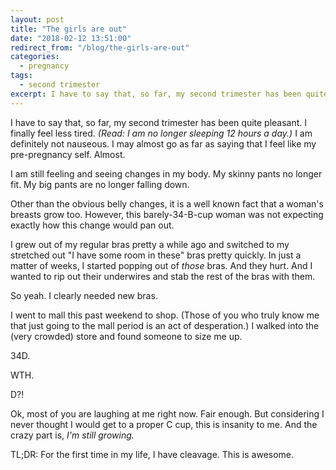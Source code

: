 ```yaml
---
layout: post
title: "The girls are out"
date: "2018-02-12 13:51:00"
redirect_from: "/blog/the-girls-are-out"
categories:
  - pregnancy
tags:
  - second trimester
excerpt: I have to say that, so far, my second trimester has been quite pleasant.
---
```


I have to say that, so far, my second trimester has been quite pleasant. I finally feel less tired. _(Read: I am no longer sleeping 12 hours a day.)_ I am definitely not nauseous. I may almost go as far as saying that I feel like my pre-pregnancy self. Almost.

I am still feeling and seeing changes in my body. My skinny pants no longer fit. My big pants are no longer falling down.

Other than the obvious belly changes, it is a well known fact that a woman's breasts grow too. However, this barely-34-B-cup woman was not expecting exactly how this change would pan out.

I grew out of my regular bras pretty a while ago and switched to my stretched out "I have some room in these" bras pretty quickly. In just a matter of weeks, I started popping out of _those_ bras. And they hurt. And I wanted to rip out their underwires and stab the rest of the bras with them.

So yeah. I clearly needed new bras.

I went to mall this past weekend to shop. (Those of you who truly know me that just going to the mall period is an act of desperation.) I walked into the (very crowded) store and found someone to size me up.

34D.

WTH.

D?!

Ok, most of you are laughing at me right now. Fair enough. But considering I never thought I would get to a proper C cup, this is insanity to me. And the crazy part is, _I'm still growing._

TL;DR: For the first time in my life, I have cleavage. This is awesome.

